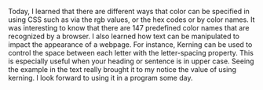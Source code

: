 Today, I learned that there are different ways that color can be specified in using CSS such as via the rgb values, or the hex codes or by color names. It was interesting to know that there are 147 predefined color names that are recognized by a browser. I also learned how text can be manipulated to impact the appearance of a webpage. For instance, Kerning can be used to control the space between each letter with the letter-spacing property. This is especially useful when your heading or sentence is in upper case. Seeing the example in the text really brought it to my notice the value of using kerning. I look forward to using it in a program some day. 